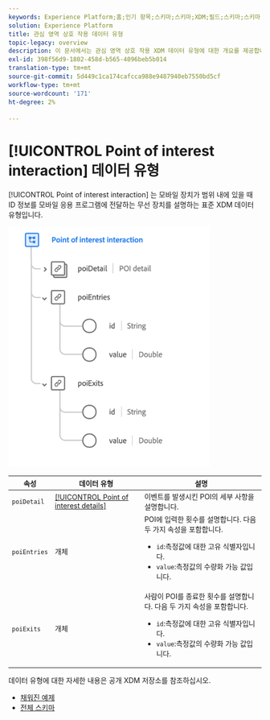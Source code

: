 ```yaml
---
keywords: Experience Platform;홈;인기 항목;스키마;스키마;XDM;필드;스키마;스키마;포이;상호 작용;관심 영역;데이터 유형;데이터 유형;데이터 유형;
solution: Experience Platform
title: 관심 영역 상호 작용 데이터 유형
topic-legacy: overview
description: 이 문서에서는 관심 영역 상호 작용 XDM 데이터 유형에 대한 개요를 제공합니다.
exl-id: 398f56d9-1802-458d-b565-4096beb5b014
translation-type: tm+mt
source-git-commit: 5d449c1ca174cafcca988e9487940eb7550bd5cf
workflow-type: tm+mt
source-wordcount: '171'
ht-degree: 2%

---
```


# [!UICONTROL Point of interest interaction] 데이터 유형

[!UICONTROL Point of interest interaction] 는 모바일 장치가 범위 내에 있을 때 ID 정보를 모바일 응용 프로그램에 전달하는 무선 장치를 설명하는 표준 XDM 데이터 유형입니다.

<img src="../images/data-types/poi-interaction.png" width="400" /><br />

| 속성 | 데이터 유형 | 설명 |
| --- | --- | --- |
| `poiDetail` | [[!UICONTROL Point of interest details]](./poi-details.md) | 이벤트를 발생시킨 POI의 세부 사항을 설명합니다. |
| `poiEntries` | 개체 | POI에 입력한 횟수를 설명합니다. 다음 두 가지 속성을 포함합니다. <ul><li>`id`:측정값에 대한 고유 식별자입니다.</li><li>`value`:측정값의 수량화 가능 값입니다.</li></ul> |
| `poiExits` | 개체 | 사람이 POI를 종료한 횟수를 설명합니다. 다음 두 가지 속성을 포함합니다. <ul><li>`id`:측정값에 대한 고유 식별자입니다.</li><li>`value`:측정값의 수량화 가능 값입니다.</li></ul> |

데이터 유형에 대한 자세한 내용은 공개 XDM 저장소를 참조하십시오.

* [채워진 예제](https://github.com/adobe/xdm/blob/master/components/datatypes/poi-interaction.example.1.json)
* [전체 스키마](https://github.com/adobe/xdm/blob/master/components/datatypes/poi-interaction.schema.json)

